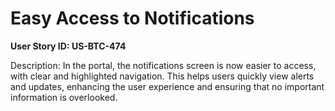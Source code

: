 # Easy Access to Notifications

**User Story ID: US-BTC-474**

Description: In the portal, the notifications screen is now easier to access, with clear and highlighted navigation. This helps users quickly view alerts and updates, enhancing the user experience and ensuring that no important information is overlooked.